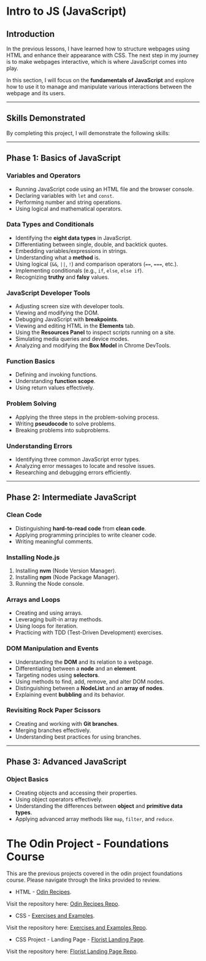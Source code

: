 # Intro to JS (JavaScript)

## Introduction

In the previous lessons, I have learned how to structure webpages using HTML and enhance their appearance with CSS. The next step in my journey is to make webpages interactive, which is where JavaScript comes into play.

In this section, I will focus on the **fundamentals of JavaScript** and explore how to use it to manage and manipulate various interactions between the webpage and its users.

---

## Skills Demonstrated

By completing this project, I will demonstrate the following skills:

---

## Phase 1: Basics of JavaScript

### Variables and Operators

- Running JavaScript code using an HTML file and the browser console.
- Declaring variables with `let` and `const`.
- Performing number and string operations.
- Using logical and mathematical operators.

### Data Types and Conditionals

- Identifying the **eight data types** in JavaScript.
- Differentiating between single, double, and backtick quotes.
- Embedding variables/expressions in strings.
- Understanding what a **method** is.
- Using logical (`&&`, `||`, `!`) and comparison operators (`==`, `===`, etc.).
- Implementing conditionals (e.g., `if`, `else`, `else if`).
- Recognizing **truthy** and **falsy** values.

### JavaScript Developer Tools

- Adjusting screen size with developer tools.
- Viewing and modifying the DOM.
- Debugging JavaScript with **breakpoints**.
- Viewing and editing HTML in the **Elements** tab.
- Using the **Resources Panel** to inspect scripts running on a site.
- Simulating media queries and device modes.
- Analyzing and modifying the **Box Model** in Chrome DevTools.

### Function Basics

- Defining and invoking functions.
- Understanding **function scope**.
- Using return values effectively.

### Problem Solving

- Applying the three steps in the problem-solving process.
- Writing **pseudocode** to solve problems.
- Breaking problems into subproblems.

### Understanding Errors

- Identifying three common JavaScript error types.
- Analyzing error messages to locate and resolve issues.
- Researching and debugging errors efficiently.

---

## Phase 2: Intermediate JavaScript

### Clean Code

- Distinguishing **hard-to-read code** from **clean code**.
- Applying programming principles to write cleaner code.
- Writing meaningful comments.

### Installing Node.js

1. Installing **nvm** (Node Version Manager).
2. Installing **npm** (Node Package Manager).
3. Running the Node console.

### Arrays and Loops

- Creating and using arrays.
- Leveraging built-in array methods.
- Using loops for iteration.
- Practicing with TDD (Test-Driven Development) exercises.

### DOM Manipulation and Events

- Understanding the **DOM** and its relation to a webpage.
- Differentiating between a **node** and an **element**.
- Targeting nodes using **selectors**.
- Using methods to find, add, remove, and alter DOM nodes.
- Distinguishing between a **NodeList** and an **array of nodes**.
- Explaining event **bubbling** and its behavior.

### Revisiting Rock Paper Scissors

- Creating and working with **Git branches**.
- Merging branches effectively.
- Understanding best practices for using branches.

---

## Phase 3: Advanced JavaScript

### Object Basics

- Creating objects and accessing their properties.
- Using object operators effectively.
- Understanding the differences between **object** and **primitive data types**.
- Applying advanced array methods like `map`, `filter`, and `reduce`.

# The Odin Project - Foundations Course

This are the previous projects covered in the odin project foundations course. Please navigate through the links provided to review.

* HTML - [Odin Recipes](https://grim3ntrix.github.io/odin-recipes/).

Visit the repository here: [Odin Recipes Repo](https://github.com/Grim3ntrix/odin-recipes).

* CSS  - [Exercises and Examples](https://grim3ntrix.github.io/odin-foundation-course-css/).

Visit the repository here: [Exercises and Examples Repo](https://github.com/Grim3ntrix/odin-foundation-course-css).

* CSS Project - Landing Page  - [Florist Landing Page](grim3ntrix.github.io/florist-landing-page/).

Visit the repository here: [Florist Landing Page Repo](https://github.com/Grim3ntrix/florist-landing-page).